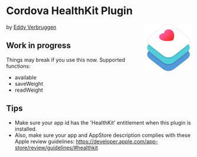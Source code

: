 # Cordova HealthKit Plugin
<img src="img/healthkit-hero_2x.png" width="128px" height="128px" style="float:right"/>

by [Eddy Verbruggen](https://twitter.com/eddyverbruggen)


## Work in progress
Things may break if you use this now. Supported functions:

* available
* saveWeight
* readWeight


## Tips
* Make sure your app id has the 'HealthKit' entitlement when this plugin is installed.
* Also, make sure your app and AppStore description complies with these Apple review guidelines: https://developer.apple.com/app-store/review/guidelines/#healthkit
